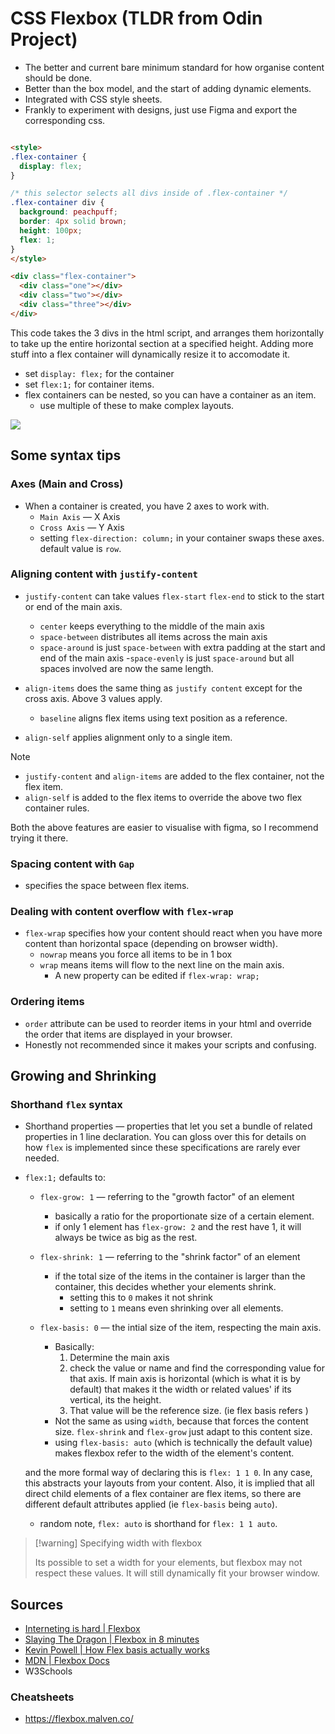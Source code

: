 # CSS Flexbox (TLDR from Odin Project)

- The better and current bare minimum standard for how organise content should be done.
- Better than the box model, and the start of adding dynamic elements.
- Integrated with CSS style sheets.
- Frankly to experiment with designs, just use Figma and export the corresponding css.

```html

<style>
.flex-container {
  display: flex;
}

/* this selector selects all divs inside of .flex-container */
.flex-container div {
  background: peachpuff;
  border: 4px solid brown;
  height: 100px;
  flex: 1;
}
</style>

<div class="flex-container">
  <div class="one"></div>
  <div class="two"></div>
  <div class="three"></div>
</div>
```

This code takes the 3 divs in the html script, and arranges them horizontally to take up the entire horizontal section at a specified height. Adding more stuff into a flex container will dynamically resize it to accomodate it.

- set `display: flex;` for the container
- set `flex:1;` for container items.
- flex containers can be nested, so you can have a container as an item.
    - use multiple of these to make complex layouts.

<img src="https://cdn.statically.io/gh/TheOdinProject/curriculum/495704c6eb6bf33bc927534f231533a82b27b2ac/html_css/v2/foundations/flexbox/imgs/05.png" height=auto>

## Some syntax tips

### Axes (Main and Cross)

- When a container is created, you have 2 axes to work with.
    - `Main Axis` &#8212; X Axis
    - `Cross Axis` &#8212; Y Axis
    - setting `flex-direction: column;` in your container swaps these axes. default value is `row`.

### Aligning content with `justify-content`

- `justify-content` can take values `flex-start`  `flex-end` to stick to the start or end of the main axis.
    - `center` keeps everything to the middle of the main axis
    - `space-between` distributes all items across the main axis
    - `space-around` is just `space-between` with extra padding at the start and end of the main axis
    -`space-evenly` is just `space-around` but all spaces involved are now the same length.

- `align-items` does the same thing as `justify content` except for the cross axis. Above 3 values apply.
    - `baseline` aligns flex items using text position as a reference.
- `align-self` applies alignment only to a single item.

> [!note]
> - `justify-content` and `align-items` are added to the flex container, not the flex item.
> - `align-self` is added to the flex items to override the above two flex container rules.

Both the above features are easier to visualise with figma, so I recommend trying it there.

### Spacing content with `Gap`

- specifies the space between flex items.


### Dealing with content overflow with `flex-wrap`

- `flex-wrap` specifies how your content should react when you have more content than horizontal space (depending on browser width).
    - `nowrap` means you force all items to be in 1 box
    - `wrap` means items will flow to the next line on the main axis.
        - A new property can be edited if `flex-wrap: wrap;`

### Ordering items

- `order` attribute can be used to reorder items in your html and override the order that items are displayed in your browser.
- Honestly not recommended since it makes your scripts and confusing.

## Growing and Shrinking

### Shorthand `flex` syntax

- Shorthand properties &#8212; properties that let you set a bundle of related properties in 1 line declaration. You can gloss over this for details on how `flex` is implemented since these specifications are rarely ever needed.

- `flex:1;` defaults to:

    - `flex-grow: 1` &#8212; referring to the "growth factor" of an element
        - basically a ratio for the proportionate size of a certain element.
        - if only 1 element has `flex-grow: 2` and the rest have 1, it will always be twice as big as the rest.

    - `flex-shrink: 1` &#8212; referring to the "shrink factor" of an element
        - if the total size of the items in the container is larger than the container, this decides whether your elements shrink.
            - setting this to `0` makes it not shrink
            - setting to `1` means even shrinking over all elements.

    - `flex-basis: 0` &#8212; the intial size of the item, respecting the main axis.
        - Basically:
          1. Determine the main axis
          2. check the value or name and find the corresponding value for that axis. If main axis is horizontal (which is what it is by default) that makes it the width or related values' if its vertical, its the height.
          3. That value will be the reference size. (ie flex basis refers )
        - Not the same as using `width`, because that forces the content size. `flex-shrink` and `flex-grow` just adapt to this content size.
        - using `flex-basis: auto` (which is technically the default value) makes flexbox refer to the width of the element's content.

  and the more formal way of declaring this is `flex: 1 1 0`. In any case, this abstracts your layouts from your content. Also, it is implied that all direct child elements of a flex container are flex items, so there are different default attributes applied (ie `flex-basis` being `auto`).

    - random note, `flex: auto` is shorthand for `flex: 1 1 auto`.

> [!warning] Specifying width with flexbox
>
> Its possible to set a width for your elements, but flexbox may not respect these values. It will still dynamically fit your browser window.

## Sources

- [Interneting is hard | Flexbox](https://internetingishard.netlify.app/html-and-css/flexbox/index.html)
- [Slaying The Dragon | Flexbox in 8 minutes](https://youtu.be/phWxA89Dy94?si=JTTjIDYCaKSBd2Nk)
- [Kevin Powell | How Flex basis actually works](https://youtu.be/jx4FtPlDXJg?si=xpdwYREni9H8UAGL)
- [MDN | Flexbox Docs](https://developer.mozilla.org/en-US/docs/Web/CSS/flex)
- W3Schools

### Cheatsheets

- <https://flexbox.malven.co/>
